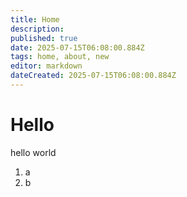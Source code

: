 ```yaml
---
title: Home
description: 
published: true
date: 2025-07-15T06:08:00.884Z
tags: home, about, new
editor: markdown
dateCreated: 2025-07-15T06:08:00.884Z
---
```


# Hello	
hello world

1. a
2. b